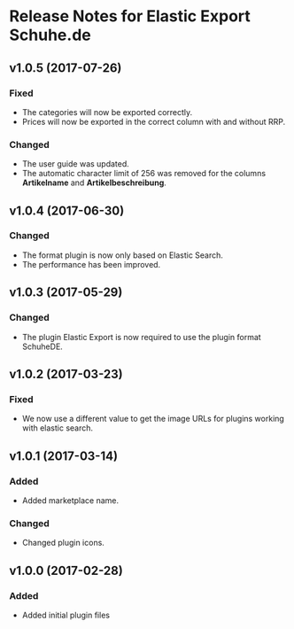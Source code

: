 # Release Notes for Elastic Export Schuhe.de

## v1.0.5 (2017-07-26)

### Fixed

- The categories will now be exported correctly.
- Prices will now be exported in the correct column with and without RRP.

### Changed
- The user guide was updated.
- The automatic character limit of 256 was removed for the columns **Artikelname** and **Artikelbeschreibung**.

## v1.0.4 (2017-06-30)

### Changed
- The format plugin is now only based on Elastic Search.
- The performance has been improved.

## v1.0.3 (2017-05-29)

### Changed
- The plugin Elastic Export is now required to use the plugin format SchuheDE.

## v1.0.2 (2017-03-23)

### Fixed
- We now use a different value to get the image URLs for plugins working with elastic search.

## v1.0.1 (2017-03-14)

### Added
- Added marketplace name.

### Changed
- Changed plugin icons.

## v1.0.0 (2017-02-28)
 
### Added
- Added initial plugin files
